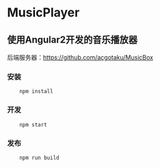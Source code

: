 # MusicPlayer

## 使用Angular2开发的音乐播放器 

后端服务器：https://github.com/acgotaku/MusicBox

###  安装

		npm install

### 开发

		npm start

### 发布


		npm run build